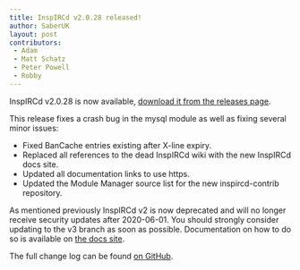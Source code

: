```yaml
---
title: InspIRCd v2.0.28 released!
author: SaberUK
layout: post
contributors:
 - Adam
 - Matt Schatz
 - Peter Powell
 - Robby
---
```


InspIRCd v2.0.28 is now available, [download it from the releases page](https://github.com/inspircd/inspircd/releases).

This release fixes a crash bug in the mysql module as well as fixing several minor issues:

- Fixed BanCache entries existing after X-line expiry.
- Replaced all references to the dead InspIRCd wiki with the new InspIRCd docs site.
- Updated all documentation links to use https.
- Updated the Module Manager source list for the new inspircd-contrib repository.

As mentioned previously InspIRCd v2 is now deprecated and will no longer receive security updates after 2020-06-01. You should strongly consider updating to the v3 branch as soon as possible. Documentation on how to do so is available on [the docs site](https://docs.inspircd.org/3/configuration-changes).

<!--more-->

The full change log can be found [on GitHub](https://github.com/inspircd/inspircd/compare/v2.0.27...v2.0.28).
